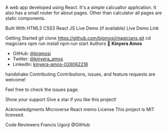 A web app developed using React. It's a simple calcualtor application. It also has a small router for about pages. Other than calculator all pages are static components.

Built With
HTML5
CSS3
React JS
Live Demo (if available)
Live Demo Link

Getting Started
git clone https://github.com/bigmosi/magicians.git
cd magicians
npm run install
npm run start
Authors
👤 **Kinyera Amos**

- GitHub: [@bigmosi](https://github.com/bigmosi/)
- Twitter: [@kinyera_amos](https://twitter.com/kinyera_amos)
- LinkedIn: [kinyera-amos-026062218](https://linkedin.com/in/kinyera-amos-026062218)

handshake Contributing
Contributions, issues, and feature requests are welcome!

Feel free to check the issues page.

Show your support
Give a star if you like this project!

Acknowledgments
Microverse
React
memo License
This project is MIT licensed.

Code Reviewers
Francis Ugorji @GitHub
